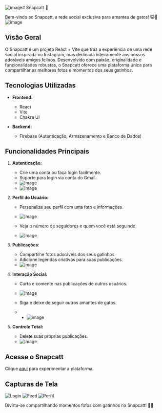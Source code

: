 ![image](https://github.com/trichains/Snapcatt/assets/25783243/35d7936c-c53c-4a3d-9be5-697b07890207)# Snapcatt 🐾

Bem-vindo ao Snapcatt, a rede social exclusiva para amantes de gatos! 😺🌟
![image](https://github.com/trichains/Snapcatt/assets/25783243/ed9feb05-b1ea-49ed-bbe5-e4fe17646770)


## Visão Geral

O Snapcatt é um projeto React + Vite que traz a experiência de uma rede social inspirada no Instagram, mas dedicada inteiramente aos nossos adoráveis amigos felinos. Desenvolvido com paixão, originalidade e funcionalidades robustas, o Snapcatt oferece uma plataforma única para compartilhar as melhores fotos e momentos dos seus gatinhos.

## Tecnologias Utilizadas

- **Frontend:**
  - React
  - Vite
  - Chakra UI

- **Backend:**
  - Firebase (Autenticação, Armazenamento e Banco de Dados)

## Funcionalidades Principais

1. **Autenticação:**
   - Crie uma conta ou faça login facilmente.
   - Suporte para login via conta do Gmail.
   - ![image](https://github.com/trichains/Snapcatt/assets/25783243/f8e876f5-c1a1-4fd2-a7f8-e69521d9e6d3)
   - ![image](https://github.com/trichains/Snapcatt/assets/25783243/32a17965-89e7-4e4b-ab05-e4cf74480156)

2. **Perfil do Usuário:**
   - Personalize seu perfil com uma foto e informações.
   - ![image](https://github.com/trichains/Snapcatt/assets/25783243/7141ecba-d3d1-4a92-94a7-76dc7960c372)

   - Veja o número de seguidores e quem você está seguindo.
   - ![image](https://github.com/trichains/Snapcatt/assets/25783243/7eb15c95-92c8-4dbe-a9ed-3a9cd61eab17)

     
3. **Publicações:**
   - Compartilhe fotos adoráveis dos seus gatinhos.
   - Adicione legendas criativas para suas publicações.
   - ![image](https://github.com/trichains/Snapcatt/assets/25783243/918bbb91-6567-45c6-839d-3ea2d9537b37)

4. **Interação Social:**
   - Curta e comente nas publicações de outros usuários.
   - ![image](https://github.com/trichains/Snapcatt/assets/25783243/a6c806dc-ad8e-4bbc-9cac-411c121d6fc4)

   - Siga e deixe de seguir outros amantes de gatos.
   - - ![image](https://github.com/trichains/Snapcatt/assets/25783243/3025fca0-6c6c-4a10-9229-bbb07c68b0a9)

5. **Controle Total:**
   - Delete suas próprias publicações.
   - ![image](https://github.com/trichains/Snapcatt/assets/25783243/66de0f34-b299-4d72-928f-379a162944bd)


## Acesse o Snapcatt

Clique [aqui](https://snapcatt.vercel.app/) para experimentar a plataforma.

## Capturas de Tela

![Login](![image](https://github.com/trichains/Snapcatt/assets/25783243/3dec78d4-52a3-4915-8207-9164c3984580)
)
![Feed](![image](https://github.com/trichains/Snapcatt/assets/25783243/d4fcc23f-8fb5-4040-90b2-1d33caf49d93)
)
![Perfil](![image](https://github.com/trichains/Snapcatt/assets/25783243/8393d3a8-a03d-4a01-9046-65430b8f1a53)
)

Divirta-se compartilhando momentos fofos com gatinhos no Snapcatt! 🎉🐾
